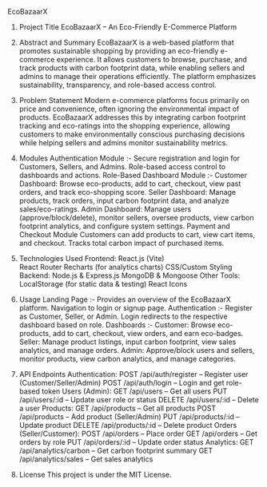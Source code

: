 EcoBazaarX
1. Project Title
   EcoBazaarX – An Eco-Friendly E-Commerce Platform

2. Abstract and Summary
  EcoBazaarX is a web-based platform that promotes sustainable shopping by providing an eco-friendly e-commerce experience. It allows customers to browse, purchase, and track products with carbon footprint data,      while enabling sellers and admins to manage their operations efficiently. The platform emphasizes sustainability, transparency, and role-based access control.

3. Problem Statement
  Modern e-commerce platforms focus primarily on price and convenience, often ignoring the environmental impact of products. EcoBazaarX addresses this by integrating carbon footprint tracking and eco-ratings       into the shopping experience, allowing customers to make environmentally conscious purchasing decisions while helping sellers and admins monitor sustainability metrics.

4. Modules
  Authentication Module :-
    Secure registration and login for Customers, Sellers, and Admins.
    Role-based access control to dashboards and actions.
  Role-Based Dashboard Module :-
      Customer Dashboard: Browse eco-products, add to cart, checkout, view past orders, and track eco-shopping score.
      Seller Dashboard: Manage products, track orders, input carbon footprint data, and analyze sales/eco-ratings.
      Admin Dashboard: Manage users (approve/block/delete), monitor sellers, oversee products, view carbon footprint analytics, and configure system settings.
  Payment and Checkout Module
      Customers can add products to cart, view cart items, and checkout.
      Tracks total carbon impact of purchased items.
5. Technologies Used
    Frontend:
    React.js (Vite)  
    React Router
    Recharts (for analytics charts)
    CSS/Custom Styling
    Backend:
    Node.js & Express.js
    MongoDB & Mongoose
    Other Tools:
    LocalStorage (for static data & testing)
    React Icons

6. Usage
    Landing Page :-
        Provides an overview of the EcoBazaarX platform.
        Navigation to login or signup page.
    Authentication :-
      Register as Customer, Seller, or Admin.
      Login redirects to the respective dashboard based on role.
    Dashboards :-
      Customer: Browse eco-products, add to cart, checkout, view orders, and earn eco-badges.
      Seller: Manage product listings, input carbon footprint, view sales analytics, and manage orders.
      Admin: Approve/block users and sellers, monitor products, view carbon analytics, and manage categories.

7. API Endpoints
    Authentication:
      POST /api/auth/register – Register user (Customer/Seller/Admin)
      POST /api/auth/login – Login and get role-based token
    Users (Admin):
     GET /api/users – Get all users
     PUT /api/users/:id – Update user role or status
     DELETE /api/users/:id – Delete a user
    Products:
     GET /api/products – Get all products
     POST /api/products – Add product (Seller/Admin)
     PUT /api/products/:id – Update product
     DELETE /api/products/:id – Delete product
   Orders (Seller/Customer):
      POST /api/orders – Place order
      GET /api/orders – Get orders by role
      PUT /api/orders/:id – Update order status
   Analytics:
     GET /api/analytics/carbon – Get carbon footprint summary
     GET /api/analytics/sales – Get sales analytics
8. License
This project is under the MIT License.
